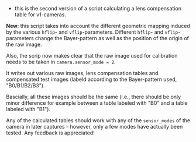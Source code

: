 - this is the second version of a script calculating a lens compensation table for v1-cameras.

**New**: this script takes into account the different geometric mapping induced by the various `hflip`- and `vflip`-parameters. Different `hflip`- and `vflip`-parameters change the Bayer-pattern as well as the position of the origin of the raw image.

Also, the scrip now makes clear that the raw image used for calibration needs to be taken in `camera.sensor_mode = 2`. 

It writes out various raw images, lens compensation tables and compensated test images (labeld according to the Bayer-pattern used, "B0/B1/B2/B3"). 

Bascially, all these images should be the same (i.e., there should be only minor difference for example between a table labeled with "B0" and a table labeled with "B1").

Any of the calculated tables should work with any of the `sensor_modes` of the camera in later captures - however, only a few modes have actually been tested. Any feedback is appreciated!
